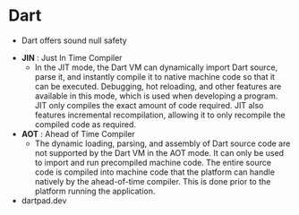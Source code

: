 # Dart
- Dart offers sound null safety
<!--
JIT는 개발자가 코드를 디버깅하거나 개발 중간에 빠른 피드백을 받기 위해 사용되며, AOT는 앱이 배포되는 시점에 미리 컴파일하여 빠르게 실행할 수 있도록 합니다.

JIT는 JIT(Just-In-Time)의 약자로 미리 코드가 아닌 런타임에 코드를 기계 코드로 컴파일하는 컴파일러 유형이다. 이를 통해 코드를 보다 효율적으로 실행할 수 있을 뿐만 아니라 최종 실행 파일의 크기도 줄일 수 있다.

JIT 컴파일러는 dart VM을 사용하는데 코드의 결과를 바로 화면에 보여준다.
JIT 컴파일러는 오직 개발중일 때만 사용한다.
따라서 Flutter를 개발할 때 사용하고 있는 hot-reload는 JIT 컴파일러 덕분에 가능하다.

AOT는 실행 전에 코드를 기계 코드로 컴파일하는 컴파일러 유형인 Ahead-Of-Time의 약자이다.
AOT 컴파일러는 일반적으로 해석된 코드에 비해 더 빠르고 더 작은 실행 파일을 생성하지만 변경 사항이 있을 때마다 코드를 다시 컴파일해야 하며 컴파일 프로세스가 더 오래 걸릴 수 있다.

iOS, Android, Widows, Mac 등을 위해 컴파일한다는 건 많은 최적화와 기계어로 변환 작성하는 등 많은 작업이 필요로 하기 때문에 시간이 오래 걸린다.

개발모드에서 변경한 코드에 대한 결과를 보고 싶을때마다 처음부터 모든걸 컴파일한다고 하면 개발 경험이 매우 좋지 않다.
이 상황에서는 JIT 컴파일러를 사용해야한다.
-->
- **JIN** : Just In Time Compiler
    - In the JIT mode, the Dart VM can dynamically import Dart source, parse it, and instantly compile it to native machine code so that it can be executed. Debugging, hot reloading, and other features are available in this mode, which is used when developing a program. JIT only compiles the exact amount of code required. JIT also features incremental recompilation, allowing it to only recompile the compiled code as required.
- **AOT** : Ahead of Time Compiler
    - The dynamic loading, parsing, and assembly of Dart source code are not supported by the Dart VM in the AOT mode. It can only be used to import and run precompiled machine code. The entire source code is compiled into machine code that the platform can handle natively by the ahead-of-time compiler. This is done prior to the platform running the application.
- dartpad.dev